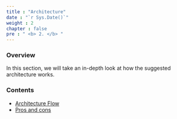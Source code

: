 ```yaml
---
title : "Architecture"
date : "`r Sys.Date()`"
weight : 2
chapter : false
pre : " <b> 2. </b> "
---
```

### Overview

In this section, we will take an in-depth look at how the suggested architecture works.

### Contents

- [Architecture Flow](2.1-architectureflow/)
- [Pros and cons](2.2-procon/)

